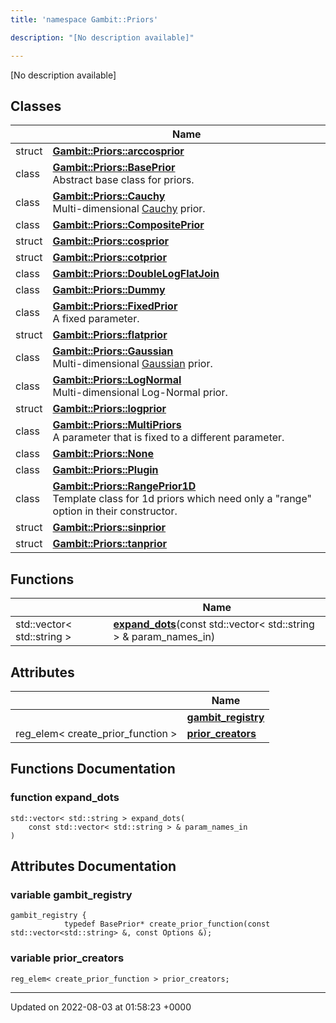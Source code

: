 ```yaml
---
title: 'namespace Gambit::Priors'

description: "[No description available]"

---
```







[No description available]

## Classes

|                | Name           |
| -------------- | -------------- |
| struct | **[Gambit::Priors::arccosprior](/documentation/code/main/classes/structgambit_1_1priors_1_1arccosprior/)**  |
| class | **[Gambit::Priors::BasePrior](/documentation/code/main/classes/classgambit_1_1priors_1_1baseprior/)** <br>Abstract base class for priors.  |
| class | **[Gambit::Priors::Cauchy](/documentation/code/main/classes/classgambit_1_1priors_1_1cauchy/)** <br>Multi-dimensional [Cauchy]() prior.  |
| class | **[Gambit::Priors::CompositePrior](/documentation/code/main/classes/classgambit_1_1priors_1_1compositeprior/)**  |
| struct | **[Gambit::Priors::cosprior](/documentation/code/main/classes/structgambit_1_1priors_1_1cosprior/)**  |
| struct | **[Gambit::Priors::cotprior](/documentation/code/main/classes/structgambit_1_1priors_1_1cotprior/)**  |
| class | **[Gambit::Priors::DoubleLogFlatJoin](/documentation/code/main/classes/classgambit_1_1priors_1_1doublelogflatjoin/)**  |
| class | **[Gambit::Priors::Dummy](/documentation/code/main/classes/classgambit_1_1priors_1_1dummy/)**  |
| class | **[Gambit::Priors::FixedPrior](/documentation/code/main/classes/classgambit_1_1priors_1_1fixedprior/)** <br>A fixed parameter.  |
| struct | **[Gambit::Priors::flatprior](/documentation/code/main/classes/structgambit_1_1priors_1_1flatprior/)**  |
| class | **[Gambit::Priors::Gaussian](/documentation/code/main/classes/classgambit_1_1priors_1_1gaussian/)** <br>Multi-dimensional [Gaussian]() prior.  |
| class | **[Gambit::Priors::LogNormal](/documentation/code/main/classes/classgambit_1_1priors_1_1lognormal/)** <br>Multi-dimensional Log-Normal prior.  |
| struct | **[Gambit::Priors::logprior](/documentation/code/main/classes/structgambit_1_1priors_1_1logprior/)**  |
| class | **[Gambit::Priors::MultiPriors](/documentation/code/main/classes/classgambit_1_1priors_1_1multipriors/)** <br>A parameter that is fixed to a different parameter.  |
| class | **[Gambit::Priors::None](/documentation/code/main/classes/classgambit_1_1priors_1_1none/)**  |
| class | **[Gambit::Priors::Plugin](/documentation/code/main/classes/classgambit_1_1priors_1_1plugin/)**  |
| class | **[Gambit::Priors::RangePrior1D](/documentation/code/main/classes/classgambit_1_1priors_1_1rangeprior1d/)** <br>Template class for 1d priors which need only a "range" option in their constructor.  |
| struct | **[Gambit::Priors::sinprior](/documentation/code/main/classes/structgambit_1_1priors_1_1sinprior/)**  |
| struct | **[Gambit::Priors::tanprior](/documentation/code/main/classes/structgambit_1_1priors_1_1tanprior/)**  |

## Functions

|                | Name           |
| -------------- | -------------- |
| std::vector< std::string > | **[expand_dots](/documentation/code/main/namespaces/namespacegambit_1_1priors/#function-expand-dots)**(const std::vector< std::string > & param_names_in) |

## Attributes

|                | Name           |
| -------------- | -------------- |
| | **[gambit_registry](/documentation/code/main/namespaces/namespacegambit_1_1priors/#variable-gambit-registry)**  |
| reg_elem< create_prior_function > | **[prior_creators](/documentation/code/main/namespaces/namespacegambit_1_1priors/#variable-prior-creators)**  |


## Functions Documentation

### function expand_dots

```
std::vector< std::string > expand_dots(
    const std::vector< std::string > & param_names_in
)
```



## Attributes Documentation

### variable gambit_registry

```
gambit_registry { 
            typedef BasePrior* create_prior_function(const std::vector<std::string> &, const Options &);
```


### variable prior_creators

```
reg_elem< create_prior_function > prior_creators;
```





-------------------------------

Updated on 2022-08-03 at 01:58:23 +0000